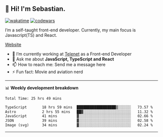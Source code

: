 ## 👋 Hi! I'm Sebastian.

[![wakatime](https://wakatime.com/badge/user/df0036c6-328a-4a39-be9b-e49417ed22a1.svg)](https://wakatime.com/@df0036c6-328a-4a39-be9b-e49417ed22a1)
[![codewars](https://www.codewars.com/users/sebavuye/badges/small)](https://www.codewars.com/users/sebavuye)

I’m a self-taught front-end developer. Currently, my main focus is Javascript(TS) and React.

[Website](https://sebastianvuye.be)

- 🔭 I’m currently working at [Telenet](https://telenet.be/) as a Front-end Developer
- 💬 Ask me about **JavaScript, TypeScript and React**
- 📫 How to reach me: Send me a message here
- ⚡ Fun fact: Movie and aviation nerd

-------

📊 **Weekly development breakdown**

<!--START_SECTION:waka-->

```txt
Total Time: 25 hrs 49 mins

TypeScript       18 hrs 59 mins  ██████████████████▒░░░░░░   73.57 %
Astro            2 hrs 55 mins   ██▓░░░░░░░░░░░░░░░░░░░░░░   11.32 %
JavaScript       41 mins         ▓░░░░░░░░░░░░░░░░░░░░░░░░   02.66 %
JSON             39 mins         ▓░░░░░░░░░░░░░░░░░░░░░░░░   02.58 %
Image (svg)      34 mins         ▓░░░░░░░░░░░░░░░░░░░░░░░░   02.24 %
```

<!--END_SECTION:waka-->
-------
